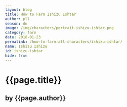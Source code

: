 ```yaml
---
layout: blog
title: How to Farm Ishizu Ishtar
author: pll
season: dm
image: /img/characters/portrait-ishizu-ishtar.png
category: farm
date: 2018-01-23
permalink: /how-to-farm-all-characters/ishizu-ishtar/
name: Ishizu Ishizu
id: ishizu-ishtar
hide: true
---
```


# {{page.title}}
## by {{page.author}}